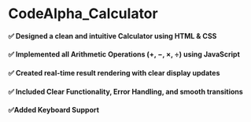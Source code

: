 # CodeAlpha_Calculator
<h4>✅ Designed a clean and intuitive Calculator using HTML &amp; CSS</h4> 
<h4>✅ Implemented all Arithmetic Operations (+, −, ×, ÷) using JavaScript </h4>
<h4>✅ Created real-time result rendering with clear display updates </h4>
<h4>✅ Included Clear Functionality, Error Handling, and smooth transitions </h4> 
<h4>✅Added Keyboard Support </h4>
